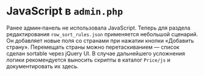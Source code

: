 # JavaScript в `admin.php`

Ранее админ‑панель не использовала JavaScript. Теперь для раздела редактирования
`row_sort_rules.json` применяется небольшой сценарий. Он добавляет новые поля со
странами при нажатии кнопки «Добавить страну». Перемещать страны можно
перетаскиванием — список сделан sortable через jQuery UI. В случае дальнейшего
усложнения логики рекомендуется выносить скрипты в каталог `Price/js` и
документировать их здесь.
